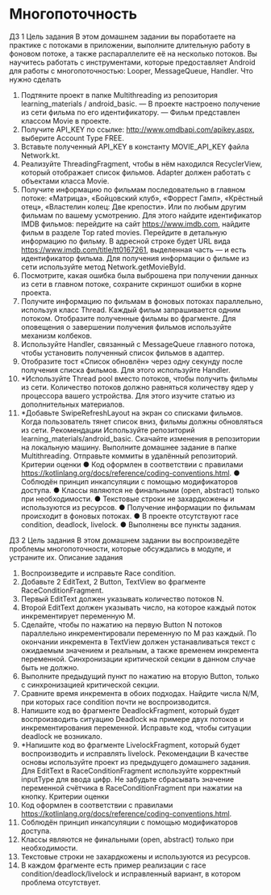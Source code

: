 # Многопоточность

ДЗ 1
Цель задания
В этом домашнем задании вы поработаете на практике с потоками в приложении,
выполните длительную работу в фоновом потоке, а также распараллелите её на
несколько потоков.
Вы научитесь работать с инструментами, которые предоставляет Android для работы с
многопоточностью: Looper, MessageQueue, Handler.
Что нужно сделать
1. Подтяните проект в папке Multithreading из репозитория learning_materials /
android_basic.
— В проекте настроено получение из сети фильма по его идентификатору.
— Фильм представлен классом Movie в проекте.
2. Получите API_KEY по ссылке: http://www.omdbapi.com/apikey.aspx, выберите
Account Type FREE.
3. Вставьте полученный API_KEY в константу MOVIE_API_KEY файла Network.kt.
4. Реализуйте ThreadingFragment, чтобы в нём находился RecyclerView, который
отображает список фильмов. Adapter должен работать с объектами класса
Movie.
5. Получите информацию по фильмам последовательно в главном потоке:
«Матрица», «Бойцовский клуб», «Форрест Гамп», «Крёстный отец», «Властелин
колец: Две крепости». Или по любым другим фильмам по вашему усмотрению.
Для этого найдите идентификатор IMDB фильмов: перейдите на сайт
https://www.imdb.com, найдите фильм в разделе Top rated movies. Перейдите в
детальную информацию по фильму. В адресной строке будет URL вида
https://www.imdb.com/title/tt0167261, выделенная часть — и есть идентификатор
фильма.
Для получения информации о фильме из сети используйте метод
Network.getMovieById.
6. Посмотрите, какая ошибка была выброшена при получении данных из сети в
главном потоке, сохраните скриншот ошибки в корне проекта.
7. Получите информацию по фильмам в фоновых потоках параллельно,
используя класс Thread. Каждый фильм запрашивается одним потоком.
Отобразите полученные фильмы во фрагменте. Для оповещения о завершении
получения фильмов используйте механизм колбеков.
8. Используйте Handler, связанный с MessageQueue главного потока, чтобы
установить полученный список фильмов в адаптер.
9. Отобразите тост «Список обновлён» через одну секунду после получения
списка фильмов. Для этого используйте Handler.
10. *Используйте Thread pool вместо потоков, чтобы получить фильмы из сети.
Количество потоков должно равняться количеству ядер у процессора вашего
устройства. Для этого изучите статью из дополнительных материалов.
11. *Добавьте SwipeRefreshLayout на экран со списками фильмов. Когда
пользователь тянет список вниз, фильмы должны обновляться из сети.
Рекомендации
Используйте репозиторий learning_materials/android_basic.
Скачайте изменения в репозитории на локальную машину.
Выполните домашнее задание в папке Multithreading.
Отправьте коммиты в удалённый репозиторий.
Критерии оценки
● Код оформлен в соответствии с правилами
https://kotlinlang.org/docs/reference/coding-conventions.html.
● Соблюдён принцип инкапсуляции с помощью модификаторов доступа.
● Классы являются не финальными (open, abstract) только при необходимости.
● Текстовые строки не захардкожены и используются из ресурсов.
● Получение информации по фильмам происходит в фоновых потоках.
● В проекте отсутствуют race condition, deadlock, livelock.
● Выполнены все пункты задания.

ДЗ 2
Цель задания
В этом домашнем задании вы воспроизведёте проблемы многопоточности, которые
обсуждались в модуле, и устраните их.
Описание задания
1. Воспроизведите и исправьте Race condition.
2. Добавьте 2 EditText, 2 Button, TextView во фрагменте RaceConditionFragment.
3. Первый EditText должен указывать количество потоков N.
4. Второй EditText должен указывать число, на которое каждый поток
инкрементирует переменную M.
5. Сделайте, чтобы по нажатию на первую Button N потоков параллельно
инкрементировали переменную по M раз каждый. По окончании инкремента в
TextView должен устанавливаться текст с ожидаемым значением и реальным, а
также временем инкремента переменной. Синхронизации критической секции в
данном случае быть не должно.
6. Выполните предыдущий пункт по нажатию на вторую Button, только с
синхронизацией критической секции.
7. Сравните время инкремента в обоих подходах. Найдите числа N/M, при
которых race condition почти не воспроизводится.
8. Напишите код во фрагменте DeadlockFragment, который будет воспроизводить
ситуацию Deadlock на примере двух потоков и инкрементирования переменной.
Исправьте код, чтобы ситуации deadlock не возникало.
9. *Напишите код во фрагменте LivelockFragment, который будет воспроизводить
и исправлять livelock.
Рекомендации
В качестве основы используйте проект из предыдущего домашнего задания.
Для EditText в RaceConditionFragment используйте корректный inputType для ввода
цифр.
Не забудьте сбрасывать значение переменной счётчика в RaceConditionFragment при
нажатии на кнопку.
Критерии оценки
1. Код оформлен в соответствии с правилами
https://kotlinlang.org/docs/reference/coding-conventions.html.
2. Соблюдён принцип инкапсуляции с помощью модификаторов доступа.
3. Классы являются не финальными (open, abstract) только при необходимости.
4. Текстовые строки не захардкожены и используются из ресурсов.
5. В каждом фрагменте есть пример реализации с race condition/deadlock/livelock и
исправленный вариант, в котором проблема отсутствует.